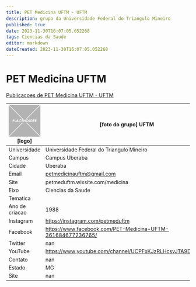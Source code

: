 ```yaml
---
title: PET Medicina UFTM - UFTM
description: grupo da Universidade Federal do Triangulo Mineiro
published: true
date: 2023-11-30T16:07:05.052268
tags: Ciencias da Saude
editor: markdown
dateCreated: 2023-11-30T16:07:05.052268
---
```


# PET Medicina UFTM

[Publicacoes de PET Medicina UFTM - UFTM](/atividade/154PETMedicinaUFTMUFTM/feed.md)

| ![placeholder.png](/placeholder.png) [logo] | [foto do grupo] UFTM         |
| ------------------------------------------- | ------------------------------------------------- |
| Universidade                                | Universidade Federal do Triangulo Mineiro      |
| Campus                                      | Campus Uberaba            |
| Cidade                                      | Uberaba             |
| Email                                       | petmedicinauftm@gmail.com             |
| Site                                        | petmeduftm.wixsite.com/medicina              |
| Eixo                                        | Ciencias da Saude              |
| Tematica                                    |           |
| Ano de criacao                              | 1988        |
| Instagram                                   | https://instagram.com/petmeduftm         |
| Facebook                                    | https://www.facebook.com/PET-Medicina-UFTM-361684677236765/          |
| Twitter                                     | nan           |
| YouTube                                     | https://www.youtube.com/channel/UCPFxKJzRLHcsvJTA9DOZP6A           |
| Contato                                     | nan         |
| Estado                                      |  MG            |
| Site                                        | nan |
